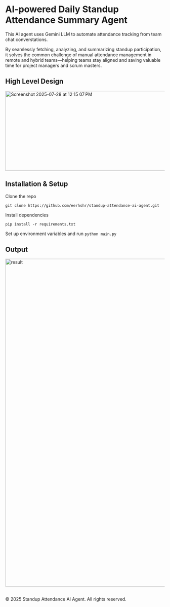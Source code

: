 # AI-powered Daily Standup Attendance Summary Agent

This AI agent uses Gemini LLM to automate attendance tracking from team chat converstations. </br>

By seamlessly fetching, analyzing, and summarizing standup participation, it solves the common challenge of manual attendance management in remote and hybrid teams—helping teams stay aligned and saving valuable time for project managers and scrum masters.


## High Level Design

<img width="968" height="252" alt="Screenshot 2025-07-28 at 12 15 07 PM" src="https://github.com/user-attachments/assets/92e3c387-6eb1-4655-bc03-41f0a05115a8" />


## Installation & Setup

Clone the repo
```
git clone https://github.com/eerhshr/standup-attendance-ai-agent.git
```

Install dependencies
```
pip install -r requirements.txt
```

Set up environment variables and run `python main.py`<br>

## Output
<img width="1035" alt="result" src="https://github.com/user-attachments/assets/83f37af1-ccbe-4bda-a98a-cf721cd88871" />


<br>
<br>

© 2025 Standup Attendance AI Agent. All rights reserved.
